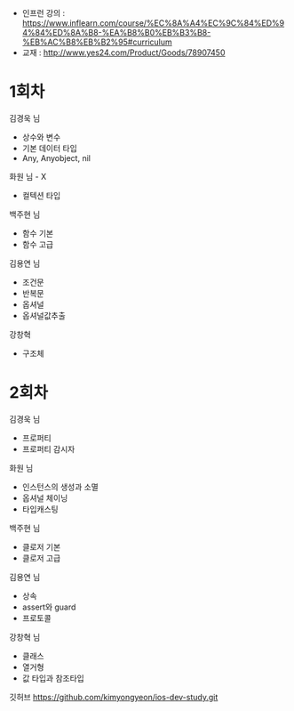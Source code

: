 - 인프런 강의 : https://www.inflearn.com/course/%EC%8A%A4%EC%9C%84%ED%94%84%ED%8A%B8-%EA%B8%B0%EB%B3%B8-%EB%AC%B8%EB%B2%95#curriculum
- 교재 : http://www.yes24.com/Product/Goods/78907450

# 1회차

김경욱 님

- 상수와 변수
- 기본 데이터 타입
- Any, Anyobject, nil

화원 님 - X

- 컬텍션 타입

백주현 님

- 함수 기본
- 함수 고급

김용연 님

- 조건문
- 반복문
- 옵셔널
- 옵셔널값추출

강창혁

- 구조체

# 2회차

김경욱 님

- 프로퍼티
- 프로퍼티 감시자

화원 님

- 인스턴스의 생성과 소멸
- 옵셔널 체이닝
- 타입캐스팅

백주현 님

- 클로저 기본
- 클로저 고급

김용연 님

- 상속
- assert와 guard
- 프로토콜

강창혁 님

- 클래스
- 열거형
- 값 타입과 참조타입

깃허브
https://github.com/kimyongyeon/ios-dev-study.git
